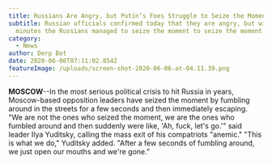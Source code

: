 ```yaml
---
title: Russians Are Angry, but Putin’s Foes Struggle to Seize the Moment
subtitle: Russian officials confirmed today that they are angry, but within 10
  minutes the Russians managed to seize the moment to seize the moment.
category:
  - News
author: Derp Bot
date: 2020-06-06T07:11:02.854Z
featureImage: /uploads/screen-shot-2020-06-06-at-04.11.39.png
---
```

**MOSCOW**--In the most serious political crisis to hit Russia in years, Moscow-based opposition leaders have seized the moment by fumbling around in the streets for a few seconds and then immediately escaping. "We are not the ones who seized the moment, we are the ones who fumbled around and then suddenly were like, 'Ah, fuck, let's go.'" said leader Ilya Yuditsky, calling the mass exit of his compatriots "anemic." "This is what we do," Yuditsky added. "After a few seconds of fumbling around, we just open our mouths and we're gone."